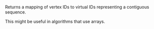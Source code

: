 Returns a mapping of vertex IDs to virtual IDs representing a contiguous
sequence.

This might be useful in algorithms that use arrays.
